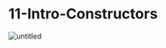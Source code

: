 # 11-Intro-Constructors


![untitled](https://cloud.githubusercontent.com/assets/12276056/25574437/65160df8-2e1c-11e7-9939-668989173a94.png)
